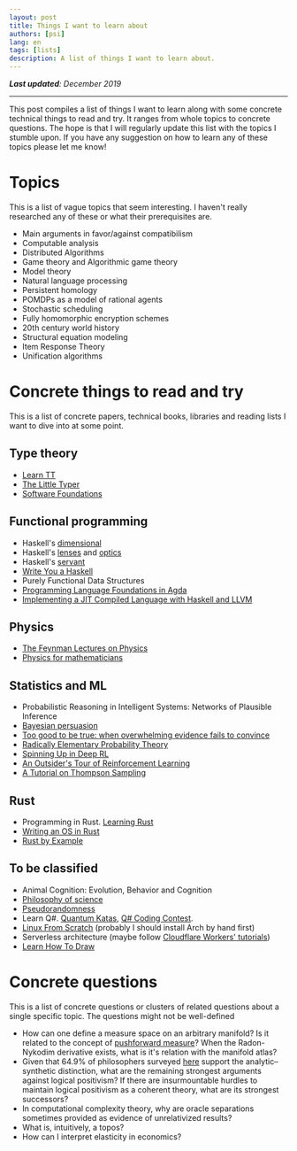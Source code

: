 ```yaml
---
layout: post
title: Things I want to learn about
authors: [psi]
lang: en
tags: [lists]
description: A list of things I want to learn about.
---
```


***Last updated**: December 2019*

*******

This post compiles a list of things I want to learn along with some concrete technical things to read and try.
It ranges from whole topics to concrete questions.
The hope is that I will regularly update this list with the topics I stumble upon.
If you have any suggestion on how to learn any of these topics please let me know!

# Topics

This is a list of vague topics that seem interesting.
I haven't really researched any of these or what their prerequisites are.

- Main arguments in favor/against compatibilism
- Computable analysis
- Distributed Algorithms
- Game theory and Algorithmic game theory
- Model theory
- Natural language processing
- Persistent homology
- POMDPs as a model of rational agents
- Stochastic scheduling
- Fully homomorphic encryption schemes
- 20th century world history
- Structural equation modeling
- Item Response Theory
- Unification algorithms


# Concrete things to read and try

This is a list of concrete papers, technical books, libraries and reading lists I want to dive into at some point.

## Type theory

- [Learn TT](https://github.com/jozefg/learn-tt)
- [The Little Typer](https://mitpress.mit.edu/books/little-typer)
- [Software Foundations](https://softwarefoundations.cis.upenn.edu/current/index.html)

## Functional programming

- Haskell's [dimensional](https://hackage.haskell.org/package/dimensional)
- Haskell's [lenses](https://leanpub.com/lenses) and [optics](https://leanpub.com/optics-by-example)
- Haskell's [servant](https://haskell-servant.readthedocs.io/en/stable/tutorial/ApiType.html)
- [Write You a Haskell](http://dev.stephendiehl.com/fun/)
- Purely Functional Data Structures
- [Programming Language Foundations in Agda](https://plfa.github.io/)
- [Implementing a JIT Compiled Language with Haskell and LLVM](http://www.stephendiehl.com/llvm/)

## Physics

- [The Feynman Lectures on Physics](http://www.feynmanlectures.caltech.edu/)
- [Physics for mathematicians](https://physics.stackexchange.com/questions/6047)

## Statistics and ML

- Probabilistic Reasoning in Intelligent Systems: Networks of Plausible Inference
- [Bayesian persuasion](http://faculty.chicagobooth.edu/emir.kamenica/documents/bayesianPersuasion.pdf)
- [Too good to be true: when overwhelming evidence fails to convince](https://arxiv.org/abs/1601.00900)
- [Radically Elementary Probability Theory](https://web.math.princeton.edu/~nelson/books/rept.pdf)
- [Spinning Up in Deep RL](https://blog.openai.com/spinning-up-in-deep-rl/)
- [An Outsider's Tour of Reinforcement Learning](https://www.argmin.net/2018/06/25/outsider-rl/)
- [A Tutorial on Thompson Sampling](https://web.stanford.edu/~bvr/pubs/TS_Tutorial.pdf)

## Rust

- Programming in Rust. [Learning Rust](https://learning-rust.github.io/)
- [Writing an OS in Rust](https://os.phil-opp.com/)
- [Rust by Example](https://doc.rust-lang.org/stable/rust-by-example/)

## To be classified

- Animal Cognition: Evolution, Behavior and Cognition
- [Philosophy of science](https://codual.github.io/2016/09/18/filosofia-de-la-ciencia/)
- [Pseudorandomness](http://people.seas.harvard.edu/~salil/pseudorandomness/)
- Learn Q#. [Quantum Katas](https://github.com/Microsoft/QuantumKatas), [Q# Coding Contest](https://codeforces.com/blog/entry/60209).
- [Linux From Scratch](http://www.linuxfromscratch.org/) (probably I should install Arch by hand first)
- Serverless architecture (maybe follow [Cloudflare Workers' tutorials](https://developers.cloudflare.com/workers/tutorials/))
- [Learn How To Draw](https://drawabox.com/)


# Concrete questions

This is a list of concrete questions or clusters of related questions about a single specific topic.
The questions might not be well-defined

- How can one define a measure space on an arbitrary manifold?
  Is it related to the concept of [pushforward measure](https://en.wikipedia.org/wiki/Pushforward_measure)?
  When the Radon-Nykodim derivative exists, what is it's relation with the manifold atlas?
- Given that 64.9% of philosophers surveyed [here](https://pinboard.in/u:mx_psi/b:6cc8789e74db) support the analytic–synthetic distinction, what are the remaining
  strongest arguments against logical positivism? If there are insurmountable hurdles to maintain logical positivism 
  as a coherent theory, what are its strongest successors?
- In computational complexity theory, why are oracle separations sometimes provided as evidence of unrelativized results?
- What is, intuitively, a topos?
- How can I interpret elasticity in economics?
